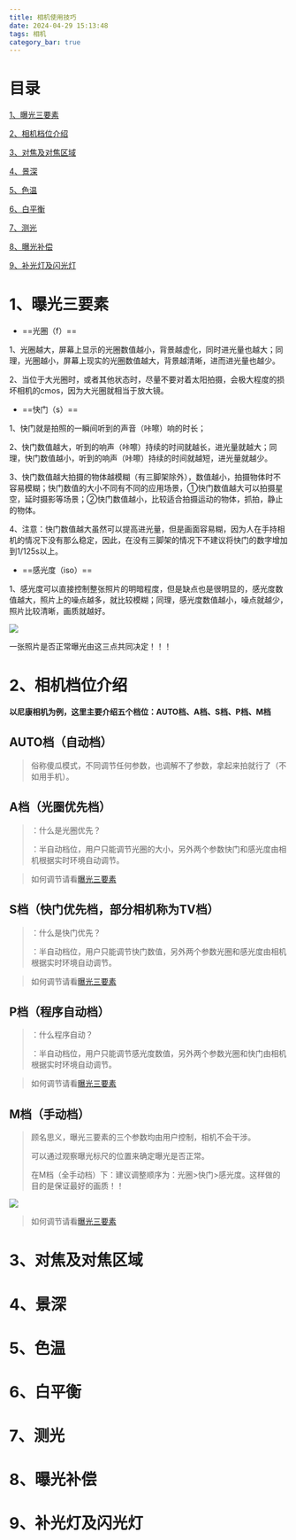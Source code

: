 ```yaml
---
title: 相机使用技巧
date: 2024-04-29 15:13:48
tags: 相机
category_bar: true
---
```


# **目录**

[1、曝光三要素](#1、曝光三要素)

[2、相机档位介绍](#2、相机档位介绍)

[3、对焦及对焦区域](#3、对焦及对焦区域)

[4、景深](#4、景深)

[5、色温](#5、色温)

[6、白平衡](#6、白平衡)

[7、测光](#7、测光)

[8、曝光补偿](#8、曝光补偿)

[9、补光灯及闪光灯](#9、补光灯及闪光灯)

# **1、曝光三要素**

-   ==光圈（f）==

1、光圈越大，屏幕上显示的光圈数值越小，背景越虚化，同时进光量也越大；同理，光圈越小，屏幕上现实的光圈数值越大，背景越清晰，进而进光量也越少。

2、当位于大光圈时，或者其他状态时，尽量不要对着太阳拍摄，会极大程度的损坏相机的cmos，因为大光圈就相当于放大镜。

-   ==快门（s）==

1、快门就是拍照的一瞬间听到的声音（咔嚓）响的时长；

2、快门数值越大，听到的响声（咔嚓）持续的时间就越长，进光量就越大；同理，快门数值越小，听到的响声（咔嚓）持续的时间就越短，进光量就越少。

3、快门数值越大拍摄的物体越模糊（有三脚架除外），数值越小，拍摄物体时不容易模糊；快门数值的大小不同有不同的应用场景，①快门数值越大可以拍摄星空，延时摄影等场景；②快门数值越小，比较适合拍摄运动的物体，抓拍，静止的物体。

4、注意：快门数值越大虽然可以提高进光量，但是画面容易糊，因为人在手持相机的情况下没有那么稳定，因此，在没有三脚架的情况下不建议将快门的数字增加到1/125s以上。

-   ==感光度（iso）==

1、感光度可以直接控制整张照片的明暗程度，但是缺点也是很明显的，感光度数值越大，照片上的噪点越多，就比较模糊；同理，感光度数值越小，噪点就越少，照片比较清晰，画质就越好。

<img src="/markdown_img/相机使用技巧.assets/光圈快门感光度.jpg">

一张照片是否正常曝光由这三点共同决定！！！

# **2、相机档位介绍**

**以尼康相机为例，这里主要介绍五个档位：AUTO档、A档、S档、P档、M档**

## **AUTO档（自动档）**

>   俗称傻瓜模式，不同调节任何参数，也调解不了参数，拿起来拍就行了（不如用手机）。

## A档（光圈优先档）

>   ：什么是光圈优先？
>
>   ：半自动档位，用户只能调节光圈的大小，另外两个参数快门和感光度由相机根据实时环境自动调节。

>   如何调节请看[曝光三要素](#1、曝光三要素)

## S档（快门优先档，部分相机称为TV档）

>   ：什么是快门优先？
>
>   ：半自动档位，用户只能调节快门数值，另外两个参数光圈和感光度由相机根据实时环境自动调节。

>   如何调节请看[曝光三要素](#1、曝光三要素)

## P档（程序自动档）

>   ：什么程序自动？
>
>   ：半自动档位，用户只能调节感光度数值，另外两个参数光圈和快门由相机根据实时环境自动调节。

>   如何调节请看[曝光三要素](#1、曝光三要素)

## M档（手动档）

>   顾名思义，曝光三要素的三个参数均由用户控制，相机不会干涉。
>
>   可以通过观察曝光标尺的位置来确定曝光是否正常。
>
>   在M档（全手动档）下：建议调整顺序为：光圈>快门>感光度。这样做的目的是保证最好的画质！！

<img src="/markdown_img/机使用技巧.assets/曝光标尺.jpg">

>   如何调节请看[曝光三要素](#1、曝光三要素)

# **3、对焦及对焦区域**

# **4、景深**

# **5、色温**

# **6、白平衡**

# **7、测光**

# **8、曝光补偿**

# **9、补光灯及闪光灯**
